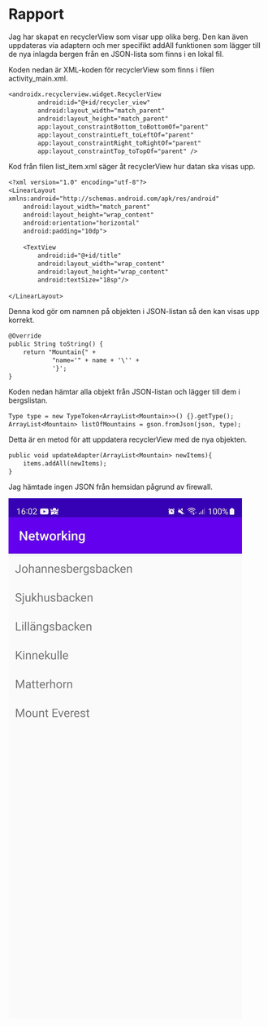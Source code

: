
# Rapport

Jag har skapat en recyclerView som visar upp olika berg.
Den kan även uppdateras via adaptern och mer specifikt addAll funktionen som lägger till de nya
inlagda bergen från en JSON-lista som finns i en lokal fil.

Koden nedan är XML-koden för recyclerView som finns i filen activity_main.xml.
```
<androidx.recyclerview.widget.RecyclerView
        android:id="@+id/recycler_view"
        android:layout_width="match_parent"
        android:layout_height="match_parent"
        app:layout_constraintBottom_toBottomOf="parent"
        app:layout_constraintLeft_toLeftOf="parent"
        app:layout_constraintRight_toRightOf="parent"
        app:layout_constraintTop_toTopOf="parent" />
```

Kod från filen list_item.xml säger åt recyclerView hur datan ska visas upp.
```
<?xml version="1.0" encoding="utf-8"?>
<LinearLayout xmlns:android="http://schemas.android.com/apk/res/android"
    android:layout_width="match_parent"
    android:layout_height="wrap_content"
    android:orientation="horizontal"
    android:padding="10dp">

    <TextView
        android:id="@+id/title"
        android:layout_width="wrap_content"
        android:layout_height="wrap_content"
        android:textSize="18sp"/>

</LinearLayout>
```

Denna kod gör om namnen på objekten i JSON-listan så den kan visas upp korrekt. 
```
@Override
public String toString() {
    return "Mountain{" +
            "name='" + name + '\'' +
            '}';
}
```

Koden nedan hämtar alla objekt från JSON-listan och lägger till dem i bergslistan.
```
Type type = new TypeToken<ArrayList<Mountain>>() {}.getType();
ArrayList<Mountain> listOfMountains = gson.fromJson(json, type);
```

Detta är en metod för att uppdatera recyclerView med de nya objekten.
```
public void updateAdapter(ArrayList<Mountain> newItems){
    items.addAll(newItems);
}
```

Jag hämtade ingen JSON från hemsidan pågrund av firewall.

![](Screenshot_Networking.jpg)